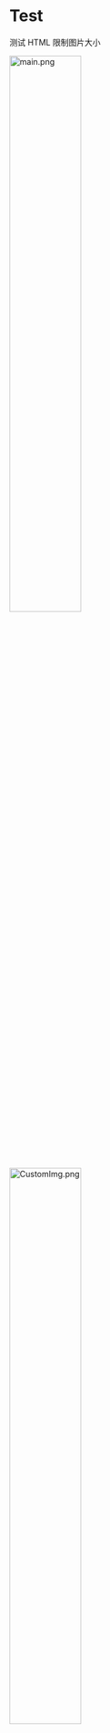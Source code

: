 # Test
测试 HTML 限制图片大小

<img src="https://github.com/codingbubble/CustomViewStudyDemo/blob/master/screenshot/pic/main.png" width = "50%" alt = "main.png"/>
<img src="https://github.com/codingbubble/CustomViewStudyDemo/blob/master/screenshot/pic/CustomImg.png" width = "50%" alt = "CustomImg.png"/>
<img src="https://github.com/codingbubble/CustomViewStudyDemo/blob/master/screenshot/pic/CustomImgContainer.png" width = "50%" alt = "CustomImgContainer.png"/>
<img src="https://github.com/codingbubble/CustomViewStudyDemo/blob/master/screenshot/gif/CustomProgressBar.gif" width = "50%" alt = "CustomProgressBar.gif"/>
<img src="https://github.com/codingbubble/CustomViewStudyDemo/blob/master/screenshot/gif/CustomRandomTextView.gif" width = "50%" alt = "CustomRandomTextView.gif"/>
<img src="https://github.com/codingbubble/CustomViewStudyDemo/blob/master/screenshot/gif/CustomVolumControlBar.gif" width = "50%" alt = "CustomVolumControlBar.gif"/>

test github
test again